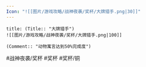 ```yaml
---
Icon: "![[图片/游戏攻略/战神夜袭/奖杯/大牌猎手.png|30]]"
---
```

```ad-common-bronze-trophy
title: (Title:: "大牌猎手")
![[图片/游戏攻略/战神夜袭/奖杯/大牌猎手.png|100]]

(Comment:: "动物寓言达到50%完成度")
```

#战神夜袭/奖杯 #奖杯 #奖杯/铜
